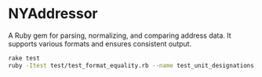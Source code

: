 # NYAddressor
A Ruby gem for parsing, normalizing, and comparing address data. It supports various formats and ensures consistent output.

```bash
rake test
ruby -Itest test/test_format_equality.rb --name test_unit_designations
```
